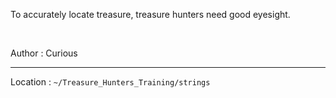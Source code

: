 To accurately locate treasure, treasure hunters need good eyesight.

<br>

Author : Curious

---

Location : `~/Treasure_Hunters_Training/strings`
